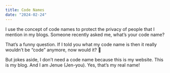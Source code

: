 ```yaml
---
title: Code Names
date: "2024-02-24"
---
```


I use the concept of code names to protect the privacy of people that I mention in my blogs. Someone recently asked me, what’s your code name?

That’s a funny question. If I told you what my code name is then it really wouldn’t be “code” anymore, now would it? 🥸

But jokes aside, I don’t need a code name because this is my website. This is my blog. And I am Jenue (Jen-you). Yes, that’s my real name! 

